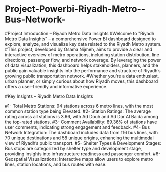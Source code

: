 # Project-Powerbi-Riyadh-Metro--Bus-Network-
#Project Introduction – Riyadh Metro Data Insights 
#Welcome to "Riyadh Metro Data Insights" – a comprehensive Power BI dashboard designed to explore, analyze, and visualize key data related to the Riyadh Metro system.
#This project, developed by Osama Nijmeh, aims to provide a clear and interactive overview of metro operations, including station distribution, line directions, passenger flow, and network coverage. By leveraging the power of data visualization, this dashboard helps stakeholders, planners, and the public gain valuable insights into the performance and structure of Riyadh’s growing public transportation network.
#Whether you're a data enthusiast, urban planner, or simply curious about how Riyadh moves, this dashboard offers a user-friendly and informative experience.

#Key Insights – Riyadh Metro Data Insights

#1- Total Metro Stations: 94 stations across 6 metro lines, with the most common station type being Elevated.
#2- Station Ratings: The average rating across all stations is 3.66, with Ad Douh and Ad Dar Al Baida among the top-rated stations.
#3- Comment Availability: 89.36% of stations have user comments, indicating strong engagement and feedback.
#4- Bus Network Integration: The dashboard includes data from 116 bus lines, with 70 unique destinations and 58 unique origins, enhancing the multimodal view of Riyadh’s public transport.
#5- Shelter Types & Development Stages: Bus stops are categorized by shelter type and development stage, providing insights into infrastructure readiness and passenger comfort.
#6-Geospatial Visualizations: Interactive maps allow users to explore metro lines, station locations, and bus routes with ease.

